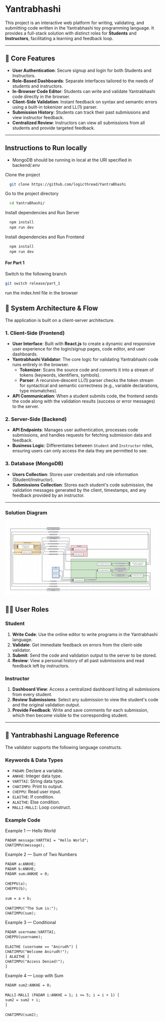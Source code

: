 # Yantrabhashi 

This project is an interactive web platform for writing, validating, and submitting code written in the Yantrabhashi toy programming language. It provides a full-stack solution with distinct roles for **Students** and **Instructors**, facilitating a learning and feedback loop.

---

## 🚀 Core Features

* **User Authentication**: Secure signup and login for both Students and Instructors.
* **Role-Based Dashboards**: Separate interfaces tailored to the needs of students and instructors.
* **In-Browser Code Editor**: Students can write and validate Yantrabhashi code directly in the browser.
* **Client-Side Validation**: Instant feedback on syntax and semantic errors using a built-in tokenizer and LL(1) parser.
* **Submission History**: Students can track their past submissions and view instructor feedback.
* **Centralized Review**: Instructors can view all submissions from all students and provide targeted feedback.

---
## Instructions to Run locally

* MongoDB should be running in local at the URI specified in backend/.env

Clone the project

```bash
  git clone https://github.com/logicthread/YantraBhashi
```

Go to the project directory

```bash
  cd YantraBhashi/
```

Install dependencies and Run Server

```bash
  npm install
  npm run dev
```

Install dependencies and Run Frontend

```bash
  npm install
  npm run dev
```


#### For Part 1
Switch to the following branch

```bash
git switch release/part_1
```

run the index.hml file in the browser

## 🔄 System Architecture & Flow

The application is built on a client-server architecture.

### 1. Client-Side (Frontend)
* **User Interface**: Built with **React.js** to create a dynamic and responsive user experience for the login/signup pages, code editor, and user dashboards.
* **Yantrabhashi Validator**: The core logic for validating Yantrabhashi code runs entirely in the browser.
    * **Tokenizer**: Scans the source code and converts it into a stream of tokens (keywords, identifiers, symbols).
    * **Parser**: A recursive-descent LL(1) parser checks the token stream for syntactical and semantic correctness (e.g., variable declarations, type mismatches).
* **API Communication**: When a student submits code, the frontend sends the code along with the validation results (success or error messages) to the server.

### 2. Server-Side (Backend)
* **API Endpoints**: Manages user authentication, processes code submissions, and handles requests for fetching submission data and feedback.
* **Business Logic**: Differentiates between `Student` and `Instructor` roles, ensuring users can only access the data they are permitted to see.

### 3. Database (MongoDB)
* **Users Collection**: Stores user credentials and role information (Student/Instructor).
* **Submissions Collection**: Stores each student's code submission, the validation messages generated by the client, timestamps, and any feedback provided by an instructor.

---

### Solution Diagram

![alt text](https://github.com/RishabhDev01/YantraBhashi/blob/main/.docs/images/solutionDiagram.jpeg)
## 🧑‍🏫 User Roles

### Student
1.  **Write Code**: Use the online editor to write programs in the Yantrabhashi language.
2.  **Validate**: Get immediate feedback on errors from the client-side validator.
3.  **Submit**: Send the code and validation output to the server to be stored.
4.  **Review**: View a personal history of all past submissions and read feedback left by instructors.

### Instructor
1.  **Dashboard View**: Access a centralized dashboard listing all submissions from every student.
2.  **Review Submissions**: Select any submission to view the student's code and the original validation output.
3.  **Provide Feedback**: Write and save comments for each submission, which then become visible to the corresponding student.

---

## 📘 Yantrabhashi Language Reference

The validator supports the following language constructs.

### Keywords & Data Types
* `PADAM`: Declare a variable.
* `ANKHE`: Integer data type.
* `VARTTAI`: String data type.
* `CHATIMPU`: Print to output.
* `CHEPPU`: Read user input.
* `ELAITHE`: If condition.
* `ALAITHE`: Else condition.
* `MALLI-MALLI`: Loop construct.

### Example Code
Example 1 — Hello World
```
PADAM message:VARTTAI = "Hello World";
CHATIMPU(message);
```

Example 2 — Sum of Two Numbers
```
PADAM a:ANKHE;
PADAM b:ANKHE;
PADAM sum:ANKHE = 0;

CHEPPU(a);
CHEPPU(b);

sum = a + b;

CHATIMPU("The Sum is:");
CHATIMPU(sum);
```

Example 3 — Conditional

```
PADAM username:VARTTAI;
CHEPPU(username);

ELAITHE (username == "Anirudh") [
CHATIMPU("Welcome Anirudh!");
] ALAITHE [
CHATIMPU("Access Denied!");
]
```

Example 4 — Loop with Sum
```
PADAM sum2:ANKHE = 0;

MALLI-MALLI (PADAM i:ANKHE = 1; i <= 5; i = i + 1) [
sum2 = sum2 + i;
]

CHATIMPU(sum2);
```

